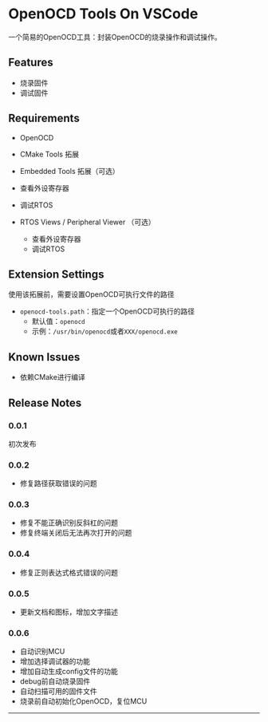 # OpenOCD Tools On VSCode

一个简易的OpenOCD工具：封装OpenOCD的烧录操作和调试操作。

## Features

- 烧录固件
- 调试固件

## Requirements

- OpenOCD
- CMake Tools 拓展
-  Embedded Tools 拓展（可选）
  - 查看外设寄存器
  - 调试RTOS

- RTOS Views / Peripheral Viewer （可选）
  - 查看外设寄存器
  - 调试RTOS


## Extension Settings

使用该拓展前，需要设置OpenOCD可执行文件的路径

- `openocd-tools.path`：指定一个OpenOCD可执行的路径
  - 默认值：`openocd`
  - 示例：`/usr/bin/openocd`或者`XXX/openocd.exe`

## Known Issues

- 依赖CMake进行编译

## Release Notes

### 0.0.1

初次发布

### 0.0.2

- 修复路径获取错误的问题

### 0.0.3

- 修复不能正确识别反斜杠的问题
- 修复终端关闭后无法再次打开的问题

### 0.0.4

- 修复正则表达式格式错误的问题

### 0.0.5

- 更新文档和图标，增加文字描述

### 0.0.6

- 自动识别MCU
- 增加选择调试器的功能
- 增加自动生成config文件的功能
- debug前自动烧录固件
- 自动扫描可用的固件文件
- 烧录前自动初始化OpenOCD，复位MCU

---

